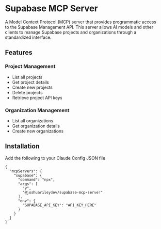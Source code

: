 # Supabase MCP Server

A Model Context Protocol (MCP) server that provides programmatic access to the Supabase Management API. This server allows AI models and other clients to manage Supabase projects and organizations through a standardized interface.

## Features

### Project Management
- List all projects
- Get project details
- Create new projects
- Delete projects
- Retrieve project API keys

### Organization Management
- List all organizations
- Get organization details
- Create new organizations

## Installation
Add the following to your Claude Config JSON file
```
{
  "mcpServers": {
    "supabase": {
      "command": "npx",
      "args": [
        "y",
        "@joshuarileydev/supabase-mcp-server"
      ],
      "env": {
        "SUPABASE_API_KEY": "API_KEY_HERE"
      }
    }
  }
}
```